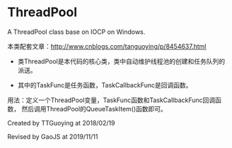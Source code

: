 ﻿# ThreadPool

A ThreadPool class base on IOCP on Windows.

本类配套文章：http://www.cnblogs.com/tanguoying/p/8454637.html

* 类ThreadPool是本代码的核心类，类中自动维护线程池的创建和任务队列的派送。

* 其中的TaskFunc是任务函数，TaskCallbackFunc是回调函数。

用法：定义一个ThreadPool变量，TaskFunc函数和TaskCallbackFunc回调函数，
然后调用ThreadPool的QueueTaskItem()函数即可。
		
Created by TTGuoying at 2018/02/19 

Revised by GaoJS at 2019/11/11
